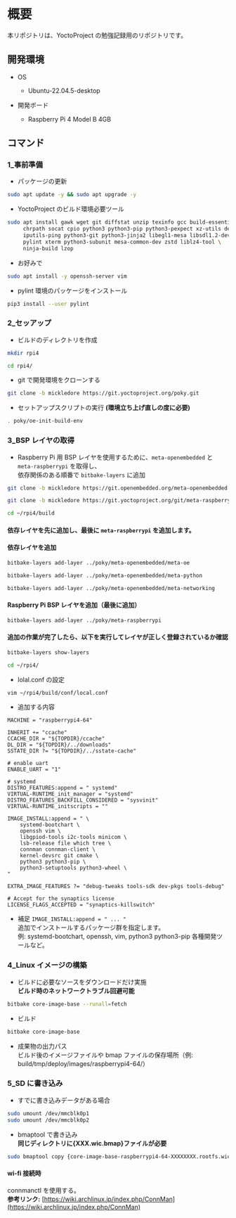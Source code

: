 # 概要

本リポジトリは、YoctoProject の勉強記録用のリポジトリです。

## 開発環境

- OS

  - Ubuntu-22.04.5-desktop

- 開発ボード
  - Raspberry Pi 4 Model B 4GB

## コマンド

### 1\_事前準備

- パッケージの更新

```bash
sudo apt update -y && sudo apt upgrade -y
```

- YoctoProject のビルド環境必要ツール

```bash
sudo apt install gawk wget git diffstat unzip texinfo gcc build-essential \
     chrpath socat cpio python3 python3-pip python3-pexpect xz-utils debianutils \
     iputils-ping python3-git python3-jinja2 libegl1-mesa libsdl1.2-dev \
     pylint xterm python3-subunit mesa-common-dev zstd liblz4-tool \
     ninja-build lzop
```

- お好みで

```bash
sudo apt install -y openssh-server vim
```

- pylint 環境のパッケージをインストール

```bash
pip3 install --user pylint
```

### 2\_セッアップ

- ビルドのディレクトリを作成

```bash
mkdir rpi4
```

```bash
cd rpi4/
```

- git で開発環境をクローンする

```bash
git clone -b mickledore https://git.yoctoproject.org/poky.git
```

- セットアップスクリプトの実行
  **(環境立ち上げ直しの度に必要)**

```bash
. poky/oe-init-build-env
```

### 3_BSP レイヤの取得

- Raspberry Pi 用 BSP レイヤを使用するために、`meta-openembedded` と `meta-raspberrypi` を取得し、  
  依存関係のある順番で `bitbake-layers` に追加

```bash
git clone -b mickledore https://git.openembedded.org/meta-openembedded ~/rpi4/poky/meta-openembedded
```

```bash
git clone -b mickledore https://git.yoctoproject.org/git/meta-raspberrypi.git ~/rpi4/poky/meta-raspberrypi
```

```bash
cd ~/rpi4/build
```

#### 依存レイヤを先に追加し、最後に `meta-raspberrypi` を追加します。

#### 依存レイヤを追加

```bash
bitbake-layers add-layer ../poky/meta-openembedded/meta-oe
```

```bash
bitbake-layers add-layer ../poky/meta-openembedded/meta-python
```

```bash
bitbake-layers add-layer ../poky/meta-openembedded/meta-networking
```

#### Raspberry Pi BSP レイヤを追加（最後に追加）

```bash
bitbake-layers add-layer ../poky/meta-raspberrypi
```

#### 追加の作業が完了したら、以下を実行してレイヤが正しく登録されているか確認

```bash
bitbake-layers show-layers
```

```bash
cd ~/rpi4/
```

- lolal.conf の設定

```bash
vim ~/rpi4/build/conf/local.conf
```

- 追加する内容

```
MACHINE = "raspberrypi4-64"

INHERIT += "ccache"
CCACHE_DIR = "${TOPDIR}/ccache"
DL_DIR = "${TOPDIR}/../downloads"
SSTATE_DIR ?= "${TOPDIR}/../sstate-cache"

# enable uart
ENABLE_UART = "1"

# systemd
DISTRO_FEATURES:append = " systemd"
VIRTUAL-RUNTIME_init_manager = "systemd"
DISTRO_FEATURES_BACKFILL_CONSIDERED = "sysvinit"
VIRTUAL-RUNTIME_initscripts = ""

IMAGE_INSTALL:append = " \
    systemd-bootchart \
    openssh vim \
    libgpiod-tools i2c-tools minicom \
    lsb-release file which tree \
    connman connman-client \
    kernel-devsrc git cmake \
    python3 python3-pip \
    python3-setuptools python3-wheel \
"

EXTRA_IMAGE_FEATURES ?= "debug-tweaks tools-sdk dev-pkgs tools-debug"

# Accept for the synaptics license
LICENSE_FLAGS_ACCEPTED = "synaptics-killswitch"
```

- 補足 `IMAGE_INSTALL:append = " ... "`</br>
  追加でインストールするパッケージ群を指定します。</br>
  例: systemd-bootchart, openssh, vim, python3 python3-pip 各種開発ツールなど。</br>

### 4_Linux イメージの構築

- ビルドに必要なソースをダウンロードだけ実施</br>
  **ビルド時のネットワークトラブル回避可能**

```bash
bitbake core-image-base --runall=fetch
```

- ビルド

```bash
bitbake core-image-base
```

- 成果物の出力パス</br>
  ビルド後のイメージファイルや bmap ファイルの保存場所（例: build/tmp/deploy/images/raspberrypi4-64/）

### 5_SD に書き込み

- すでに書き込みデータがある場合

```bash
sudo umount /dev/mmcblk0p1
sudo umount /dev/mmcblk0p2
```

- bmaptool で書き込み</br>
  **同じディレクトリに{XXX.wic.bmap}ファイルが必要**

```bash
sudo bmaptool copy {core-image-base-raspberrypi4-64-XXXXXXXX.rootfs.wic.bz2} /dev/mmcblk0
```

#### wi-fi 接続時

connmanctl を使用する。</br>
**参考リンク:** [https://wiki.archlinux.jp/index.php/ConnMan](https://wiki.archlinux.jp/index.php/ConnMan)
